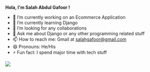 <b>Hola, I'm Salah Abdul Gafoor !</b>
- 🔭 I’m currently working on an Ecommerce Application
- 🌱 I’m currently learning Django
- 👯 I’m looking for any collaborations
- 💬 Ask me about Django or any other programming related stuff
- 📫 How to reach me: Gmail at salahgafoor@gmail.com
- 😄 Pronouns: He/His
- ⚡ Fun fact: I spend major time with tech stuff

<img src="https://github-readme-stats.vercel.app/api?username=salahgafoor&&show_icons=true&title_color=ffffff&icon_color=bb2acf&text_color=daf7dc&bg_color=151515">
